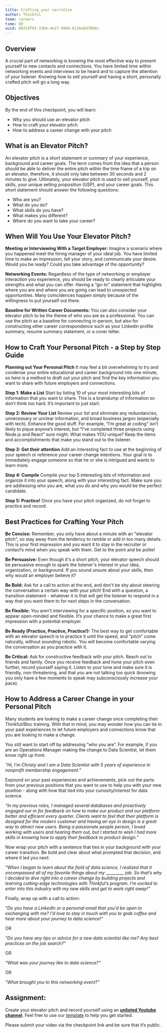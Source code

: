 ```yaml
---
title: Crafting your narrative
author: Thinkful
team: careers
time: 60
uuid: 88319f93-23b6-4e27-99b0-0116e8d7064c
---
```


## Overview

A crucial part of networking is knowing the most effective way to present yourself to new contacts and connections. You have limited time within networking events and interviews to be heard and to capture the attention of your listener. Knowing how to sell yourself and having a short, personally crafted pitch will go a long way.


## Objectives

By the end of this checkpoint, you will learn:

- Why you should use an elevator pitch
- How to craft your elevator pitch
- How to address a career change with your pitch


## What is an Elevator Pitch?

An elevator pitch is a short statement or summary of your experience, background and career goals.  The term comes from the idea that a person should be able to deliver the entire pitch within the time frame of a trip on an elevator, therefore, it should only take between 30 seconds and 2 minutes to give. Ultimately, your elevator pitch is used to sell yourself, your skills, your unique selling proposition (USP), and your career goals. This short statement should answer the following questions: 

- Who are you?
- What do you do?
- What skills do you have?
- What makes you different?
- Where do you want to take your career?

## When Will You Use Your Elevator Pitch?

**Meeting or Interviewing With a Target Employer:** Imagine a scenario where you happened meet the hiring manager of your ideal job. You have limited time to make an impression, tell your story, and communicate your desire. Would you be ready? Could you take advantage of the opportunity?

**Networking Events:** Regardless of the type of networking or employer interaction you experience, you should be ready to clearly articulate your strengths and what you can offer. Having a “go-to” statement that highlights where you are and where you are going can lead to unexpected opportunities. Many coincidences happen simply because of the willingness to put yourself out there.

**Baseline for Written Career Documents:** You can also consider your elevator pitch to be the theme of who you are as a professional. You can use the pitch as a baseline for connecting in-person, but also for constructing other career correspondence such as your Linkedin profile summary, resume summary statement, or a cover letter. 


## How to Craft Your Personal Pitch - a Step by Step Guide

**Planning out Your Personal Pitch**
It may feel a bit overwhelming to try and condense your entire educational and career background into one minute, so here is a method to draft out your pitch and find the key information you want to share with future employers and connections.

**Step 1: Make a List**
Start by listing 10 of your most interesting bits of information that you want to share. This is a braindump of information so don’t think too hard. It’s important to just start.

**Step 2: Review Your List** 
Review your list and eliminate any redundancies, unnecessary or unclear information, and broad business jargon (especially with tech). Enhance the good stuff.  For example, “I’m great at coding” isn’t likely to pique anyone’s interest, but “I’ve completed three projects using Node.js and React” sure might. What makes YOU unique? Keep the items and accomplishments that make you stand out to the listener.

**Step 3: Get their attention**
Add an interesting fact to use at the beginning of your speech or reference your career change intentions. Your goal is to immediately engage someone so that he or she is intrigued and wants to learn more.

**Step 4: Compile**
Compile your top 5 interesting bits of information and organize it into your speech, along with your interesting fact. Make sure you are addressing who you are, what you do and why you would be the perfect candidate.

**Step 5: Practice!** 
Once you have your pitch organized, do not forget to practice and record.


## Best Practices for Crafting Your Pitch

**Be Concise:** Remember, you only have about a minute with an "elevator pitch", so stay away from the tendency to ramble or add in too many details. This is your first impression and you want it to stay in the recruiter or contact’s mind when you speak with them. Get to the point and be polite!

**Be Persuasive:** Even though it's a short pitch, your elevator speech should be persuasive enough to spark the listener's interest in your idea, organization, or background. If you sound unsure about your skills, then why would an employer believe it?

**Be Bold:** Ask for a call to action at the end, and don't be shy about steering the conversation a certain way with your pitch! End with a question, a transition statement - whatever it is that will get the listener to respond in a way that you want them to for next steps in the conversation.

**Be Flexible:** You aren’t interviewing for a specific position, so you want to appear open-minded and flexible. It’s your chance to make a great first impression with a potential employer.

**Be Ready (Practice, Practice, Practice!):** The best way to get comfortable with an elevator speech is to practice it until the speed, and “pitch” come naturally, without sounding robotic. You will become comfortable varying the conversation as you practice with it.

**Be Critical:** Ask for constructive feedback with your pitch. Reach out to friends and family. Once you receive feedback and hone your pitch even further, record yourself saying it. Listen to your tone and make sure it is friendly, non-threatening, and that you are not talking too quick (knowing you only have a few moments to speak may subconsciously increase your pace).


## How to Address a Career Change in your Personal Pitch

Many students are looking to make a career change once completing their Thinkful/Bloc training. With that in mind, you may wonder how you can tie in your past experiences to let future employers and connections know that you are looking to make a change.

You still want to start off by addressing “who you are”. For example, if you are an Operations Manager making the change to Data Scientist, let them know right up front.

_“Hi, I’m Christy and I am a Data Scientist with 5 years of experience in nonprofit membership engagement.”_

Expound on your past experiences and achievements, pick out the parts from your previous positions that you want to use to help you with your new position - along with how that tied into your curiosity/interest for data science.

_“In my previous roles, I managed several databases and proactively engaged our m for feedback on how to make our product and our platform better and efficient every quarter. Clients want to feel that their platform is designed for the modern customer and having an eye in design is a great way to attract new users. Being a passionate people person, I loved working with users and hearing them out, but I started to wish I had more skills in knowing how to apply their feedback to product design.”_

Now wrap your pitch with a sentence that ties in your background with your career transition. Be bold and clear about what prompted that decision, and where it led you next:

_“When I began to learn about the field of data science, I realized that it encompassed all of my favorite things about my _________ job. So that’s why I decided to dive right into a career change by building projects and learning cutting-edge technologies with Thinkful’s program. I’m excited to enter into this industry with my new skills and get to work right away!”_

Finally, wrap up with a call to action:

_"Do you have a LinkedIn or a personal email that you'd be open to exchanging with me? I'd love to stay in touch with you to grab coffee and hear more about your journey to data science!"_

OR

_"Do you have any tips or advice for a new data scientist like me? Any best practices on the job search?"_

OR

_"What was your journey like to data science?"_

OR

_"What brought you to this networking event?"_

## Assignment:

Create your elevator pitch and record yourself using an **[unlisted Youtube channel](https://support.google.com/youtube/answer/157177?co=GENIE.Platform%3DDesktop&hl=en-GB)**. Feel free to use our [template](https://docs.google.com/document/d/1v8cgrvc66b-arNoQOZXtEF76NRFSWKZZAAEyeeYjXak/edit) to help you get started.

Please submit your video via the checkpoint link and be sure that it’s public.